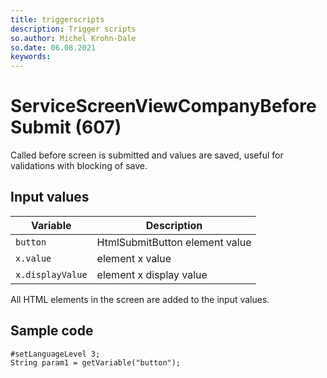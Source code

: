 ```yaml
---
title: triggerscripts
description: Trigger scripts
so.author: Michel Krohn-Dale
so.date: 06.08.2021
keywords:
---
```


# ServiceScreenViewCompanyBeforeSubmit (607)

Called before screen is submitted and values are saved, useful for validations with blocking of save.

## Input values

|Variable|Description|
|---|---|
| `button` | HtmlSubmitButton element value|
| `x.value` | element x value|
| `x.displayValue` | element x display value|

All HTML elements in the screen are added to the input values.

## Sample code

```crmscript
#setLanguageLevel 3;
String param1 = getVariable("button");
```
